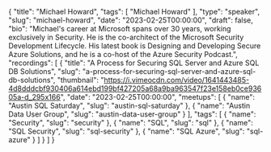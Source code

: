 {
  "title": "Michael Howard",
  "tags": [
    "Michael Howard"
  ],
  "type": "speaker",
  "slug": "michael-howard",
  "date": "2023-02-25T00:00:00",
  "draft": false,
  "bio": "Michael's career at Microsoft spans over 30 years, working exclusively in Security. He is the co-architect of the Microsoft Security Development Lifecycle. His latest book is Designing and Developing Secure Azure Solutions, and he is a co-host of the Azure Security Podcast.",
  "recordings": [
    {
      "title": "A Process for Securing SQL Server and Azure SQL DB Solutions",
      "slug": "a-process-for-securing-sql-server-and-azure-sql-db-solutions",
      "thumbnail": "https://i.vimeocdn.com/video/1641443485-4d8dddcbf930406a614ebd199bf427205a68a9ba963547f23e158eb0ce93605a-d_295x166",
      "date": "2023-02-25T00:00:00",
      "meetups": [
        {
          "name": "Austin SQL Saturday",
          "slug": "austin-sql-saturday"
        },
        {
          "name": "Austin Data User Group",
          "slug": "austin-data-user-group"
        }
      ],
      "tags": [
        {
          "name": "Security",
          "slug": "security"
        },
        {
          "name": "SQL",
          "slug": "sql"
        },
        {
          "name": "SQL Security",
          "slug": "sql-security"
        },
        {
          "name": "SQL Azure",
          "slug": "sql-azure"
        }
      ]
    }
  ]
}